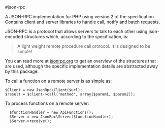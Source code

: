 #json-rpc

A JSON-RPC implementation for PHP using version 2 of the specification. Contains client and server libraries to handle call, notify and batch requests.

JSON-RPC  is a protocol that allows servers to talk to each other using json-encoded structures which, according to the specification, is:

> A light weight remote procedure call protocol. It is designed to be simple!

You can read more at [jsonrpc.org][json-spec] to get an overview of the structures that are used, although the specific implementation details are abstracted away by this package.

To call a function on a remote server is as simple as:

    $Client = new JsonRpc\Client($url);
    $result = $client->call('method', array($param1, $param2));

To process functions on a remote server:

      $functionHandler = new ApiFunctions();
      $Server = new JsonRpc\Server($functionHandler);
      $Server->receive();




  [json-spec]: http://www.jsonrpc.org/

